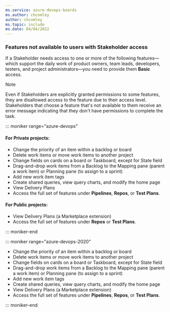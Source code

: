 ```yaml
---
ms.service: azure-devops-boards
ms.author: chcomley
author: chcomley
ms.topic: include
ms.date: 04/04/2022
---
```


### Features not available to users with Stakeholder access 

If a Stakeholder needs access to one or more of the following features&mdash;which support the daily work of product owners, team leads, developers, testers, and project administrators&mdash;you need to provide them **Basic** access.   

> [!NOTE]   
> Even if Stakeholders are explicitly granted permissions to some features, they are disallowed access to the feature due to their access level. Stakeholders that choose a feature that's not available to them  receive an error message indicating that they don't have permissions to complete the task.

::: moniker range="azure-devops"

#### For Private projects:

- Change the priority of an item within a backlog or board 
- Delete work items or move work items to another project 
- Change fields on cards on a board or Taskboard, except for State field 
- Drag-and-drop work items from a Backlog to the Mapping pane (parent a work item) or Planning pane (to assign to a sprint)   
- Add new work item tags  
- Create shared queries, view query charts, and modify the home page  
- View Delivery Plans        
- Access the full set of features under **Pipelines**, **Repos**, or **Test Plans**.   

#### For Public projects:

- View Delivery Plans (a Marketplace extension)    
- Access the full set of features under **Repos** or **Test Plans**.

::: moniker-end

::: moniker range="azure-devops-2020"

- Change the priority of an item within a backlog or board 
- Delete work items or move work items to another project 
- Change fields on cards on a board or Taskboard, except for State field 
- Drag-and-drop work items from a Backlog to the Mapping pane (parent a work item) or Planning pane (to assign to a sprint)   
- Add new work item tags  
- Create shared queries, view query charts, and modify the home page  
- View Delivery Plans  (a Marketplace extension)         
- Access the full set of features under **Pipelines**, **Repos**, or **Test Plans**.     

::: moniker-end

